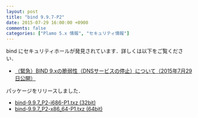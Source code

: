 ```yaml
---
layout: post
title: "bind 9.9.7-P2"
date: 2015-07-29 16:00:00 +0900
comments: false
categories: ["Plamo 5.x 情報", "セキュリティ情報"]
---
```

bind にセキュリティホールが発見されています．詳しくは以下をご覧ください．

* [（緊急）BIND 9.xの脆弱性（DNSサービスの停止）について（2015年7月29日公開）](http://jprs.jp/tech/security/2015-07-29-bind9-vuln-tkey.html)

パッケージをリリースしました．

* [bind-9.9.7_P2-i686-P1.txz (32bit)](ftp://plamo.linet.gr.jp/pub/Plamo-5.x/x86/plamo/01_minimum/network.txz/bind-9.9.7_P2-i686-P1.txz)
* [bind-9.9.7_P2-x86_64-P1.txz (64bit)](ftp://plamo.linet.gr.jp/pub/Plamo-5.x/x86_64/plamo/01_minimum/network.txz/bind-9.9.7_P2-x86_64-P1.txz)
